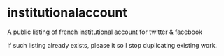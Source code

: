 # institutionalaccount
A public listing of french institutional account for twitter &amp; facebook

If such listing already exists, please it so I stop duplicating existing work.
